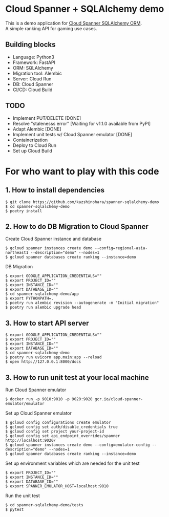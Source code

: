 # Cloud Spanner + SQLAlchemy demo 
This is a demo application for [Cloud Spanner SQLAlchemy ORM](https://github.com/googleapis/python-spanner-sqlalchemy).  
A simple ranking API for gaming use cases.

## Building blocks
* Language: Python3 
* Framework: FastAPI
* ORM: SQLAlchemy
* Migration tool: Alembic
* Server: Cloud Run
* DB: Cloud Spanner
* CI/CD: Cloud Build


## TODO
- Implement PUT/DELETE [DONE]
- Resolve "stalenesss error" [Waiting for v1.1.0 available from PyPI]
- Adapt Alembic [DONE]
- Implement unit tests w/ Cloud Spanner emulator [DONE]
- Containerization
- Deploy to Cloud Run
- Set up Cloud Build


# For who want to play with this code
## 1. How to install dependencies 
```shell
$ git clone https://github.com/kazshinohara/spanner-sqlalchemy-demo
$ cd spanner-sqlalchemy-demo
$ poetry install
```

## 2. How to do DB Migration to Cloud Spanner
Create Cloud Spanner instance and database
```shell
$ gcloud spanner instances create demo --config=regional-asia-northeast1 --description="demo" --nodes=1
$ gcloud spanner databases create ranking --instance=demo
```

DB Migration
```shell
$ export GOOGLE_APPLICATION_CREDENTIALS=""
$ export PROJECT_ID=""
$ export INSTANCE_ID=""
$ export DATABASE_ID=""
$ cd spanner-sqlalchemy-demo/app
$ export PYTHONPATH=.
$ poetry run alembic revision --autogenerate -m "Initial migration"
$ poetry run alembic upgrade head
```

## 3. How to start API server
```shell
$ export GOOGLE_APPLICATION_CREDENTIALS=""
$ export PROJECT_ID=""
$ export INSTANCE_ID=""
$ export DATABASE_ID=""
$ cd spanner-sqlalchemy-demo
$ poetry run uvicorn app.main:app --reload
$ open http://127.0.0.1:8000/docs
```

## 3. How to run unit test at your local machine
Run Cloud Spanner emulator
```shell
$ docker run -p 9010:9010 -p 9020:9020 gcr.io/cloud-spanner-emulator/emulator
```

Set up Cloud Spanner emulator
```shell
$ gcloud config configurations create emulator
$ gcloud config set auth/disable_credentials true
$ gcloud config set project your-project-id
$ gcloud config set api_endpoint_overrides/spanner http://localhost:9020/
$ gcloud spanner instances create demo --config=emulator-config --description="demo" --nodes=1
$ gcloud spanner databases create ranking --instance=demo
```

Set up environment variables which are needed for the unit test
```shell
$ export PROJECT_ID=""
$ export INSTANCE_ID=""
$ export DATABASE_ID=""
$ export SPANNER_EMULATOR_HOST=localhost:9010
```

Run the unit test
```shell
$ cd spanner-sqlalchemy-demo/tests
$ pytest
```
